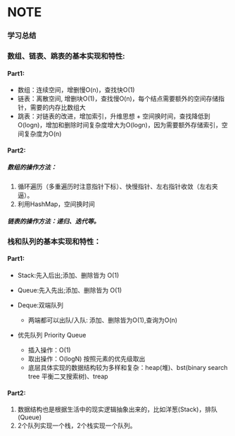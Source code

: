 # NOTE
### 学习总结
### 数组、链表、跳表的基本实现和特性:
#### Part1:
- 数组：连续空间，增删慢O(n)，查找快O(1)
- 链表：离散空间, 增删块O(1)，查找慢O(n)，每个结点需要额外的空间存储指针，需要的内存比数组大
- 跳表：对链表的改进，增加索引，升维思想 + 空间换时间，查找降低到O(logn)，增加和删除时间复杂度增大为O(logn)，因为需要额外存储索引，空间复杂度为O(n)
#### Part2:
##### 数组的操作方法：
1. 循环遍历（多重遍历时注意指针下标）、快慢指针、左右指针收敛（左右夹逼）。
2. 利用HashMap，空间换时间
##### 链表的操作方法：递归、迭代等。
### 栈和队列的基本实现和特性：
#### Part1:
- Stack:先入后出;添加、删除皆为 O(1)
- Queue:先入先出;添加、删除皆为 O(1)
- Deque:双端队列
    * 两端都可以出队/入队: 添加、删除皆为O(1),查询为O(n)

- 优先队列 Priority Queue
    * 插入操作：O(1)
    * 取出操作：O(logN) 按照元素的优先级取出
    * 底层具体实现的数据结构较为多样和复杂：heap(堆)、bst(binary search tree 平衡二叉搜索树)、treap
#### Part2:
1. 数据结构也是根据生活中的现实逻辑抽象出来的，比如洋葱(Stack)，排队(Queue)
2. 2个队列实现一个栈，2个栈实现一个队列。

